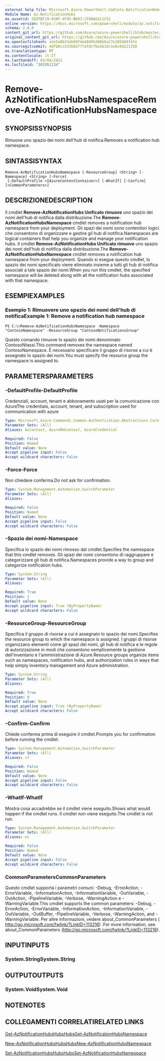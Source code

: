 ```yaml
---
external help file: Microsoft.Azure.PowerShell.Cmdlets.NotificationHubs.dll-Help.xml
Module Name: Az.NotificationHubs
ms.assetid: 5EDFBF19-928F-4F95-BD93-CF8BAEA11C52
online version: https://docs.microsoft.com/powershell/module/az.notificationhubs/remove-aznotificationhubsnamespace
schema: 2.0.0
content_git_url: https://github.com/Azure/azure-powershell/blob/master/src/NotificationHubs/NotificationHubs/help/Remove-AzNotificationHubsNamespace.md
original_content_git_url: https://github.com/Azure/azure-powershell/blob/master/src/NotificationHubs/NotificationHubs/help/Remove-AzNotificationHubsNamespace.md
ms.openlocfilehash: a1e5a8b33ab9df4e48495d00b6a27e105088f4fe
ms.sourcegitcommit: 4dfb0cc533b83f77afdcfbe2618c1e6c8d221330
ms.translationtype: MT
ms.contentlocale: it-IT
ms.lasthandoff: 03/04/2021
ms.locfileid: "101951134"
---
```

# <span data-ttu-id="6351e-101">Remove-AzNotificationHubsNamespace</span><span class="sxs-lookup"><span data-stu-id="6351e-101">Remove-AzNotificationHubsNamespace</span></span>

## <span data-ttu-id="6351e-102">SYNOPSIS</span><span class="sxs-lookup"><span data-stu-id="6351e-102">SYNOPSIS</span></span>
<span data-ttu-id="6351e-103">Rimuove uno spazio dei nomi dell'hub di notifica.</span><span class="sxs-lookup"><span data-stu-id="6351e-103">Removes a notification hub namespace.</span></span>

## <span data-ttu-id="6351e-104">SINTASSI</span><span class="sxs-lookup"><span data-stu-id="6351e-104">SYNTAX</span></span>

```
Remove-AzNotificationHubsNamespace [-ResourceGroup] <String> [-Namespace] <String> [-Force]
 [-DefaultProfile <IAzureContextContainer>] [-WhatIf] [-Confirm] [<CommonParameters>]
```

## <span data-ttu-id="6351e-105">DESCRIZIONE</span><span class="sxs-lookup"><span data-stu-id="6351e-105">DESCRIPTION</span></span>
<span data-ttu-id="6351e-106">Il cmdlet **Remove-AzNotificationHubs Unificato rimuove** uno spazio dei nomi dell'hub di notifica dalla distribuzione.</span><span class="sxs-lookup"><span data-stu-id="6351e-106">The **Remove-AzNotificationHubsNamespace** cmdlet removes a notification hub namespace from your deployment.</span></span>
<span data-ttu-id="6351e-107">Gli spazi dei nomi sono contenitori logici che consentono di organizzare e gestire gli hub di notifica.</span><span class="sxs-lookup"><span data-stu-id="6351e-107">Namespaces are logical containers that help you organize and manage your notification hubs.</span></span>
<span data-ttu-id="6351e-108">Il cmdlet **Remove-AzNotificationHubs Unificato rimuove** uno spazio dei nomi dell'hub di notifica dalla distribuzione.</span><span class="sxs-lookup"><span data-stu-id="6351e-108">The **Remove-AzNotificationHubsNamespace** cmdlet removes a notification hub namespace from your deployment.</span></span>
<span data-ttu-id="6351e-109">Quando si esegue questo cmdlet, lo spazio dei nomi specificato viene eliminato insieme a tutti gli hub di notifica associati a tale spazio dei nomi.</span><span class="sxs-lookup"><span data-stu-id="6351e-109">When you run this cmdlet, the specified namespace will be deleted along with all the notification hubs associated with that namespace.</span></span>

## <span data-ttu-id="6351e-110">ESEMPI</span><span class="sxs-lookup"><span data-stu-id="6351e-110">EXAMPLES</span></span>

### <span data-ttu-id="6351e-111">Esempio 1: Rimuovere uno spazio dei nomi dell'hub di notifica</span><span class="sxs-lookup"><span data-stu-id="6351e-111">Example 1: Remove a notification hub namespace</span></span>
```
PS C:\>Remove-AzNotificationHubsNamespace -Namespace "ContosoNamespace" -ResourceGroup "ContosoNotificationsGroup"
```

<span data-ttu-id="6351e-112">Questo comando rimuove lo spazio dei nomi denominato ContosoNtassi.</span><span class="sxs-lookup"><span data-stu-id="6351e-112">This command removes the namespace named ContosoNamespace.</span></span>
<span data-ttu-id="6351e-113">È necessario specificare il gruppo di risorse a cui è assegnato lo spazio dei nomi.</span><span class="sxs-lookup"><span data-stu-id="6351e-113">You must specify the resource group the namespace is assigned to.</span></span>

## <span data-ttu-id="6351e-114">PARAMETERS</span><span class="sxs-lookup"><span data-stu-id="6351e-114">PARAMETERS</span></span>

### <span data-ttu-id="6351e-115">-DefaultProfile</span><span class="sxs-lookup"><span data-stu-id="6351e-115">-DefaultProfile</span></span>
<span data-ttu-id="6351e-116">Credenziali, account, tenant e abbonamento usati per la comunicazione con Azure</span><span class="sxs-lookup"><span data-stu-id="6351e-116">The credentials, account, tenant, and subscription used for communication with azure</span></span>

```yaml
Type: Microsoft.Azure.Commands.Common.Authentication.Abstractions.Core.IAzureContextContainer
Parameter Sets: (All)
Aliases: AzContext, AzureRmContext, AzureCredential

Required: False
Position: Named
Default value: None
Accept pipeline input: False
Accept wildcard characters: False
```

### <span data-ttu-id="6351e-117">-Force</span><span class="sxs-lookup"><span data-stu-id="6351e-117">-Force</span></span>
<span data-ttu-id="6351e-118">Non chiedere conferma.</span><span class="sxs-lookup"><span data-stu-id="6351e-118">Do not ask for confirmation.</span></span>

```yaml
Type: System.Management.Automation.SwitchParameter
Parameter Sets: (All)
Aliases:

Required: False
Position: Named
Default value: None
Accept pipeline input: False
Accept wildcard characters: False
```

### <span data-ttu-id="6351e-119">-Spazio dei nomi</span><span class="sxs-lookup"><span data-stu-id="6351e-119">-Namespace</span></span>
<span data-ttu-id="6351e-120">Specifica lo spazio dei nomi rimosso dal cmdlet.</span><span class="sxs-lookup"><span data-stu-id="6351e-120">Specifies the namespace that this cmdlet removes.</span></span>
<span data-ttu-id="6351e-121">Gli spazi dei nomi consentono di raggruppare e categorizzare gli hub di notifica.</span><span class="sxs-lookup"><span data-stu-id="6351e-121">Namespaces provide a way to group and categorize notification hubs.</span></span>

```yaml
Type: System.String
Parameter Sets: (All)
Aliases:

Required: True
Position: 1
Default value: None
Accept pipeline input: True (ByPropertyName)
Accept wildcard characters: False
```

### <span data-ttu-id="6351e-122">-ResourceGroup</span><span class="sxs-lookup"><span data-stu-id="6351e-122">-ResourceGroup</span></span>
<span data-ttu-id="6351e-123">Specifica il gruppo di risorse a cui è assegnato lo spazio dei nomi.</span><span class="sxs-lookup"><span data-stu-id="6351e-123">Specifies the resource group to which the namespace is assigned.</span></span>
<span data-ttu-id="6351e-124">I gruppi di risorse organizzano elementi come gli spazi dei nomi, gli hub di notifica e le regole di autorizzazione in modi che consentono semplicemente la gestione dell'inventario e l'amministrazione di Azure.</span><span class="sxs-lookup"><span data-stu-id="6351e-124">Resource groups organize items such as namespaces, notification hubs, and authorization rules in ways that help simply inventory management and Azure administration.</span></span>

```yaml
Type: System.String
Parameter Sets: (All)
Aliases:

Required: True
Position: 0
Default value: None
Accept pipeline input: True (ByPropertyName)
Accept wildcard characters: False
```

### <span data-ttu-id="6351e-125">-Confirm</span><span class="sxs-lookup"><span data-stu-id="6351e-125">-Confirm</span></span>
<span data-ttu-id="6351e-126">Chiede conferma prima di eseguire il cmdlet.</span><span class="sxs-lookup"><span data-stu-id="6351e-126">Prompts you for confirmation before running the cmdlet.</span></span>

```yaml
Type: System.Management.Automation.SwitchParameter
Parameter Sets: (All)
Aliases: cf

Required: False
Position: Named
Default value: None
Accept pipeline input: False
Accept wildcard characters: False
```

### <span data-ttu-id="6351e-127">-WhatIf</span><span class="sxs-lookup"><span data-stu-id="6351e-127">-WhatIf</span></span>
<span data-ttu-id="6351e-128">Mostra cosa accadrebbe se il cmdlet viene eseguito.</span><span class="sxs-lookup"><span data-stu-id="6351e-128">Shows what would happen if the cmdlet runs.</span></span> <span data-ttu-id="6351e-129">Il cmdlet non viene eseguito.</span><span class="sxs-lookup"><span data-stu-id="6351e-129">The cmdlet is not run.</span></span>

```yaml
Type: System.Management.Automation.SwitchParameter
Parameter Sets: (All)
Aliases: wi

Required: False
Position: Named
Default value: None
Accept pipeline input: False
Accept wildcard characters: False
```

### <span data-ttu-id="6351e-130">CommonParameters</span><span class="sxs-lookup"><span data-stu-id="6351e-130">CommonParameters</span></span>
<span data-ttu-id="6351e-131">Questo cmdlet supporta i parametri comuni: -Debug, -ErrorAction, -ErrorVariable, -InformationAction, -InformationVariable, -OutVariable, -OutAction, -PipelineVariable, -Verbose, -WarningAction e -WarningVariable.</span><span class="sxs-lookup"><span data-stu-id="6351e-131">This cmdlet supports the common parameters: -Debug, -ErrorAction, -ErrorVariable, -InformationAction, -InformationVariable, -OutVariable, -OutBuffer, -PipelineVariable, -Verbose, -WarningAction, and -WarningVariable.</span></span> <span data-ttu-id="6351e-132">Per altre informazioni, vedere about_CommonParameters ( http://go.microsoft.com/fwlink/?LinkID=113216) .</span><span class="sxs-lookup"><span data-stu-id="6351e-132">For more information, see about_CommonParameters (http://go.microsoft.com/fwlink/?LinkID=113216).</span></span>

## <span data-ttu-id="6351e-133">INPUT</span><span class="sxs-lookup"><span data-stu-id="6351e-133">INPUTS</span></span>

### <span data-ttu-id="6351e-134">System.String</span><span class="sxs-lookup"><span data-stu-id="6351e-134">System.String</span></span>

## <span data-ttu-id="6351e-135">OUTPUT</span><span class="sxs-lookup"><span data-stu-id="6351e-135">OUTPUTS</span></span>

### <span data-ttu-id="6351e-136">System.Void</span><span class="sxs-lookup"><span data-stu-id="6351e-136">System.Void</span></span>

## <span data-ttu-id="6351e-137">NOTE</span><span class="sxs-lookup"><span data-stu-id="6351e-137">NOTES</span></span>

## <span data-ttu-id="6351e-138">COLLEGAMENTI CORRELATI</span><span class="sxs-lookup"><span data-stu-id="6351e-138">RELATED LINKS</span></span>

[<span data-ttu-id="6351e-139">Get-AzNotificationHubsHubsHubs</span><span class="sxs-lookup"><span data-stu-id="6351e-139">Get-AzNotificationHubsNamespace</span></span>](./Get-AzNotificationHubsNamespace.md)

[<span data-ttu-id="6351e-140">New-AzNotificationHubsHubsHubs</span><span class="sxs-lookup"><span data-stu-id="6351e-140">New-AzNotificationHubsNamespace</span></span>](./New-AzNotificationHubsNamespace.md)

[<span data-ttu-id="6351e-141">Set-AzNotificationHubsHubsHubs</span><span class="sxs-lookup"><span data-stu-id="6351e-141">Set-AzNotificationHubsNamespace</span></span>](./Set-AzNotificationHubsNamespace.md)


